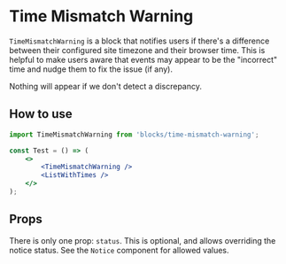 Time Mismatch Warning
=====================

`TimeMismatchWarning` is a block that notifies users if there's a difference between their configured site timezone and their browser time. This is helpful to make users aware that events may appear to be the "incorrect" time and nudge them to fix the issue (if any).

Nothing will appear if we don't detect a discrepancy.

## How to use

```jsx
import TimeMismatchWarning from 'blocks/time-mismatch-warning';

const Test = () => (
	<>
		<TimeMismatchWarning />
		<ListWithTimes />
	</>
);
```

## Props
There is only one prop: `status`. This is optional, and allows overriding the notice status. See the `Notice` component for allowed values.
